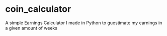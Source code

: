 # coin_calculator
A simple Earnings Calculator I made in Python to guestimate my earnings in a given amount of weeks
